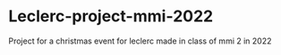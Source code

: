 # Leclerc-project-mmi-2022
Project for a christmas event for leclerc made in class of mmi 2 in 2022
